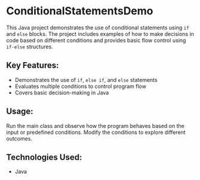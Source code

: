 # ConditionalStatementsDemo

This Java project demonstrates the use of conditional statements using `if` and `else` blocks. The project includes examples of how to make decisions in code based on different conditions and provides basic flow control using `if-else` structures.

## Key Features:
- Demonstrates the use of `if`, `else if`, and `else` statements
- Evaluates multiple conditions to control program flow
- Covers basic decision-making in Java

## Usage:
Run the main class and observe how the program behaves based on the input or predefined conditions. Modify the conditions to explore different outcomes.

## Technologies Used:
- Java
